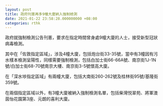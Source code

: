 ```yaml
---
layout: post
title: 政府刊憲再多9幢大廈納入強制檢測
date: 2021-01-22 23:58:28.000000000 +08:00
categories: rthk
---
```


政府就強制檢測公告刊憲，要求在指定時間曾身處9幢大廈的人士，接受新型冠狀病毒檢測。

其中在「佐敦指定區域」，涉及4幢大廈，包括炮台街33-35號，當中有3幢因有污水樣本檢測呈陽性，同樣需要強制檢測，包括白加士街66-66A號、南京街1J-1N號/白加士街68-70號南京大樓、南京街3-5號懷高大廈。

在「深水埗指定區域」有兩幢大廈，包括大南街260-262號及桂林街95號/基隆街359號。

在兩個指定區域以外，有3幢大廈被納入強制檢測名單，包括柴灣悦翠苑、將軍澳茵怡花園第3座、元朗的喜利大廈。

